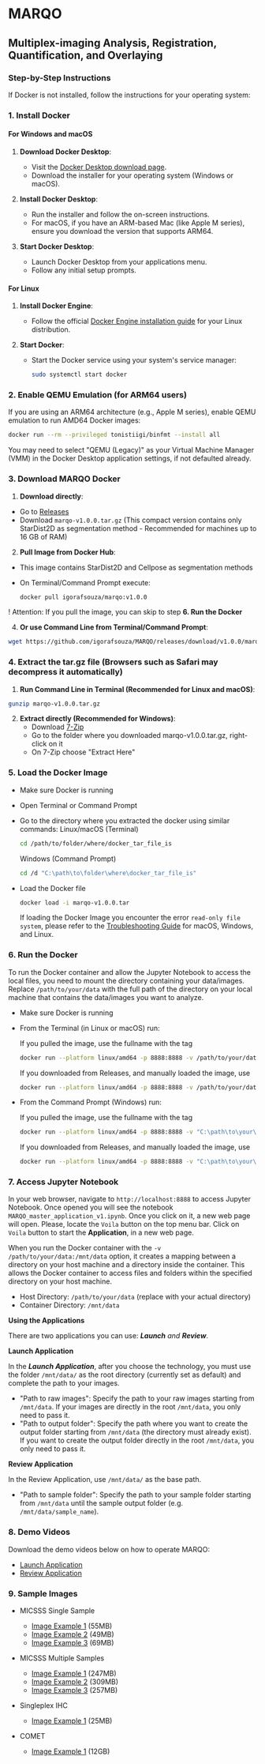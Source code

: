 # MARQO 

## Multiplex-imaging Analysis, Registration, Quantification, and Overlaying

### Step-by-Step Instructions

If Docker is not installed, follow the instructions for your operating system:

### 1. Install Docker

#### For Windows and macOS

1. **Download Docker Desktop**:
   - Visit the [Docker Desktop download page](https://www.docker.com/products/docker-desktop).
   - Download the installer for your operating system (Windows or macOS).

2. **Install Docker Desktop**:
   - Run the installer and follow the on-screen instructions.
   - For macOS, if you have an ARM-based Mac (like Apple M series), ensure you download the version that supports ARM64.

3. **Start Docker Desktop**:
   - Launch Docker Desktop from your applications menu.
   - Follow any initial setup prompts.

#### For Linux

1. **Install Docker Engine**:
   - Follow the official [Docker Engine installation guide](https://docs.docker.com/engine/install/) for your Linux distribution.

2. **Start Docker**:
   - Start the Docker service using your system's service manager:

     ```sh
     sudo systemctl start docker
     ```

### 2. Enable QEMU Emulation (for ARM64 users)

If you are using an ARM64 architecture (e.g., Apple M series), enable QEMU emulation to run AMD64 Docker images:

```sh
docker run --rm --privileged tonistiigi/binfmt --install all
```

You may need to select "QEMU (Legacy)" as your Virtual Machine Manager (VMM) in the Docker Desktop application settings, if not defaulted already.

### 3. Download MARQO Docker

1. **Download directly**:
  - Go to [Releases](https://github.com/igorafsouza/MARQO/releases)
  - Download `marqo-v1.0.0.tar.gz` (This compact version contains only StarDist2D as segmentation method - Recommended for machines up to 16 GB of RAM)

2. **Pull Image from Docker Hub**:
  - This image contains StarDist2D and Cellpose as segmentation methods
  - On Terminal/Command Prompt execute:
    
    ```sh
    docker pull igorafsouza/marqo:v1.0.0
    ``` 
   ! Attention: If you pull the image, you can skip to step **6. Run the Docker**
   
4. **Or use Command Line from Terminal/Command Prompt**:
  ```sh
  wget https://github.com/igorafsouza/MARQO/releases/download/v1.0.0/marqo-v1.0.0.tar.gz
  ```

### 4. Extract the tar.gz file (Browsers such as Safari may decompress it automatically)

1. **Run Command Line in Terminal (Recommended for Linux and macOS)**:
  ```sh
  gunzip marqo-v1.0.0.tar.gz
  ```
2. **Extract directly (Recommended for Windows)**:
   - Download [7-Zip](https://www.7-zip.org/)
   - Go to the folder where you downloaded marqo-v1.0.0.tar.gz, right-click on it
   - On 7-Zip choose "Extract Here"

### 5. Load the Docker Image
- Make sure Docker is running
- Open Terminal or Command Prompt
- Go to the directory where you extracted the docker using similar commands:
  Linux/macOS (Terminal)
  ```sh
  cd /path/to/folder/where/docker_tar_file_is
  ```
  
  Windows (Command Prompt)
  ```sh
  cd /d "C:\path\to\folder\where\docker_tar_file_is"
  ```
  
- Load the Docker file
  ```sh
  docker load -i marqo-v1.0.0.tar
  ```
  If loading the Docker Image you encounter the error `read-only file system`, please refer to the [Troubleshooting Guide](https://github.com/igorafsouza/MARQO/blob/main/TROUBLESHOOTING.md) for macOS, Windows, and Linux.

### 6. Run the Docker
To run the Docker container and allow the Jupyter Notebook to access the local files, you need to mount the directory containing your data/images. Replace `/path/to/your/data` with the full path of the directory on your local machine that contains the data/images you want to analyze.
   - Make sure Docker is running
   - From the Terminal (in Linux or macOS) run:
     
     If you pulled the image, use the fullname with the tag
     
     ```sh
     docker run --platform linux/amd64 -p 8888:8888 -v /path/to/your/data:/mnt/data igorafsouza/marqo:v1.0.0
     ```

     If you downloaded from Releases, and manually loaded the image, use

     ```sh
     docker run --platform linux/amd64 -p 8888:8888 -v /path/to/your/data:/mnt/data marqo-v1.0.0
     ```
     
   - From the Command Prompt (Windows) run:
     
     If you pulled the image, use the fullname with the tag
     ```sh
     docker run --platform linux/amd64 -p 8888:8888 -v "C:\path\to\your\data:/mnt/data" igorafsouza/marqo:v1.0.0
     ```
     
     If you downloaded from Releases, and manually loaded the image, use
     
     ```sh
     docker run --platform linux/amd64 -p 8888:8888 -v "C:\path\to\your\data:/mnt/data" marqo-v1.0.0
     ```
     
### 7. Access Jupyter Notebook
In your web browser, navigate to `http://localhost:8888` to access Jupyter Notebook. Once opened you will see the notebook `MARQO_master_application_v1.ipynb`. Once you click on it, a new web page will open. Please, locate the `Voila` button on the top menu bar. Click on `Voila` button to start the **Application**, in a new web page.

When you run the Docker container with the `-v /path/to/your/data:/mnt/data` option, it creates a mapping between a directory on your host machine and a directory inside the container. This allows the Docker container to access files and folders within the specified directory on your host machine.
   - Host Directory: `/path/to/your/data` (replace with your actual directory)
   - Container Directory: `/mnt/data`

**Using the Applications**

There are two applications you can use: ***Launch** and **Review***. 

**Launch Application**

In the ***Launch Application***, after you choose the technology, you must use the folder `/mnt/data/` as the root directory (currently set as default) and complete the path to your images.
   - "Path to raw images": Specify the path to your raw images starting from `/mnt/data`. If your images are directly in the root `/mnt/data`, you only need to pass it.
   - "Path to output folder": Specify the path where you want to create the output folder starting from `/mnt/data` (the directory must already exist). If you want to create the output folder directly in the root `/mnt/data`, you only need to pass it.

**Review Application**

In the Review Application, use `/mnt/data/` as the base path.
   - "Path to sample folder": Specify the path to your sample folder starting from `/mnt/data` until the sample output folder (e.g. `/mnt/data/sample_name`).

### 8. Demo Videos
Download the demo videos below on how to operate MARQO:
   - [Launch Application](https://github.com/igorafsouza/MARQO/releases/download/v1.0.0/Buckup-et-al-2024_sup-video-1.mov)
   - [Review Application](https://github.com/igorafsouza/MARQO/releases/download/v1.0.0/Buckup-et-al-2024_sup-video-2.mov)

### 9. Sample Images
   - MICSSS Single Sample
      - [Image Example 1](https://drive.google.com/uc?export=download&id=10F_yMlT0nzyhcGl4-_FeuKbazZTc53h0) (55MB)
      - [Image Example 2](https://drive.google.com/uc?export=download&id=16B_vNmer8nW_9G0KNkYzvx2WUqwanFFh) (49MB)
      - [Image Example 3](https://drive.google.com/uc?export=download&id=1BO1XOFqxLHwAEjvsWgvvT3tiPoSeriRh) (69MB)
    
   - MICSSS Multiple Samples
      - [Image Example 1](https://drive.google.com/uc?export=download&id=1wRsxVn2ariXU2Q_4n6_UDVuCbvplGXYZ) (247MB)
      - [Image Example 2](https://drive.google.com/uc?export=download&id=1TCaIq6xUFaw_EdeRIpAXrLhZOlbm7ig2) (309MB)
      - [Image Example 3](https://drive.google.com/uc?export=download&id=1Qhhy5hmdiGHtODozcZHAfHN56Z0am70b) (257MB)
    
   - Singleplex IHC
      - [Image Example 1](https://drive.google.com/uc?export=download&id=1FEjfMc1XVV-VGsM8hareU4OWxF8Kv5e7) (25MB)
    
   - COMET
      - [Image Example 1](https://drive.google.com/uc?export=download&id=1PsTXUakZ-SjzubqFynsMgRRP1rq12Slo) (12GB)

